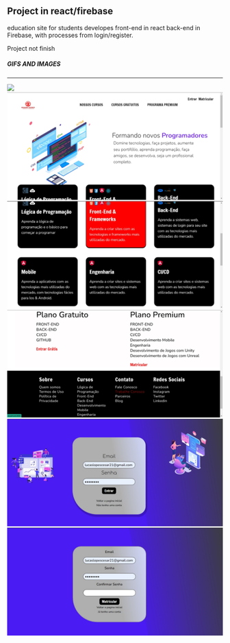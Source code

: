 ## Project in react/firebase

education site for students developes front-end in react
back-end in Firebase, with processes from login/register.

Project not finish

##### GIFS AND IMAGES
___________________________________________
<img src="RECORDER.gif" />
<img src="PRINTHOME1.jpg" />
<img src="PRINTHOME2.jpg" />
<img src="PRINTHOME3.jpg" />
<img src="PRINTLOGIN.jpg" />
<img src="PRINTREGISTER.jpg" />
